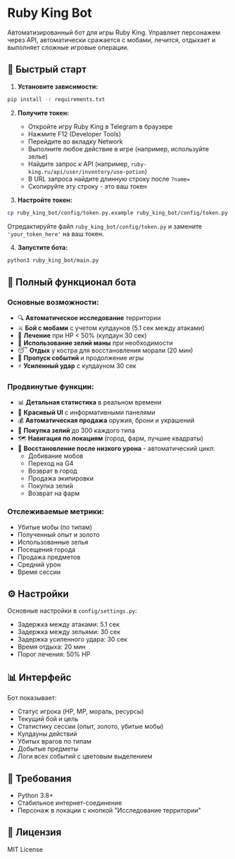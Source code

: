 # Ruby King Bot

Автоматизированный бот для игры Ruby King. Управляет персонажем через API, автоматически сражается с мобами, лечится, отдыхает и выполняет сложные игровые операции.

## 🚀 Быстрый старт

1. **Установите зависимости:**
```bash
pip install -r requirements.txt
```

2. **Получите токен:**
   - Откройте игру Ruby King в Telegram в браузере
   - Нажмите F12 (Developer Tools)
   - Перейдите во вкладку Network
   - Выполните любое действие в игре (например, используйте зелье)
   - Найдите запрос к API (например, `ruby-king.ru/api/user/inventory/use-potion`)
   - В URL запроса найдите длинную строку после `?name=`
   - Скопируйте эту строку - это ваш токен

3. **Настройте токен:**
```bash
cp ruby_king_bot/config/token.py.example ruby_king_bot/config/token.py
```
Отредактируйте файл `ruby_king_bot/config/token.py` и замените `'your_token_here'` на ваш токен.

4. **Запустите бота:**
```bash
python3 ruby_king_bot/main.py
```

## 🎯 Полный функционал бота

### Основные возможности:
- 🔍 **Автоматическое исследование** территории
- ⚔️ **Бой с мобами** с учетом кулдаунов (5.1 сек между атаками)
- 💚 **Лечение** при HP < 50% (кулдаун 30 сек)
- 🔵 **Использование зелий маны** при необходимости
- 😴 **Отдых** у костра для восстановления морали (20 мин)
- 🎪 **Пропуск событий** и продолжение игры
- ⚡ **Усиленный удар** с кулдауном 30 сек

### Продвинутые функции:
- 📊 **Детальная статистика** в реальном времени
- 🎨 **Красивый UI** с информативными панелями
- 💰 **Автоматическая продажа** оружия, брони и украшений
- 🧪 **Покупка зелий** до 300 каждого типа
- 🗺️ **Навигация по локациям** (город, фарм, лучшие квадраты)
- 🔄 **Восстановление после низкого урона** - автоматический цикл:
  - Добивание мобов
  - Переход на G4
  - Возврат в город
  - Продажа экипировки
  - Покупка зелий
  - Возврат на фарм

### Отслеживаемые метрики:
- Убитые мобы (по типам)
- Полученный опыт и золото
- Использованные зелья
- Посещения города
- Продажа предметов
- Средний урон
- Время сессии

## ⚙️ Настройки

Основные настройки в `config/settings.py`:
- Задержка между атаками: 5.1 сек
- Задержка между зельями: 30 сек
- Задержка усиленного удара: 30 сек
- Время отдыха: 20 мин
- Порог лечения: 50% HP

## 📊 Интерфейс

Бот показывает:
- Статус игрока (HP, MP, мораль, ресурсы)
- Текущий бой и цель
- Статистику сессии (опыт, золото, убитые мобы)
- Кулдауны действий
- Убитых врагов по типам
- Добытые предметы
- Логи всех событий с цветовым выделением

## 🔧 Требования

- Python 3.8+
- Стабильное интернет-соединение
- Персонаж в локации с кнопкой "Исследование территории"

## 📄 Лицензия

MIT License 